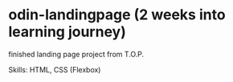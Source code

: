# odin-landingpage (2 weeks into learning journey)
finished landing page project from T.O.P.

Skills: HTML, CSS (Flexbox)

